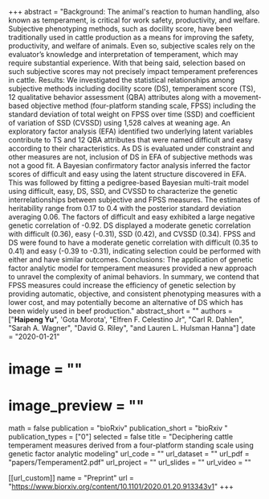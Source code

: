 +++ 
abstract = "Background: The animal's reaction to human handling, also known as temperament, is critical for work safety, productivity, and welfare. Subjective phenotyping methods, such as docility score, have been traditionally used in cattle production as a means for improving the safety, productivity, and welfare of animals. Even so, subjective scales rely on the evaluator’s knowledge and interpretation of temperament, which may require substantial experience. With that being said, selection based on such subjective scores may not precisely impact temperament preferences in cattle. Results: We investigated the statistical relationships among subjective methods including docility score (DS), temperament score (TS), 12 qualitative behavior assessment (QBA) attributes along with a movement-based objective method (four-platform standing scale, FPSS) including the standard deviation of total weight on FPSS over time (SSD) and coefficient of variation of SSD (CVSSD) using 1,528 calves at weaning age. An exploratory factor analysis (EFA) identified two underlying latent variables contribute to TS and 12 QBA attributes that were named difficult and easy according to their characteristics. As DS is evaluated under constraint and other measures are not, inclusion of DS in EFA of subjective methods was not a good fit. A Bayesian confirmatory factor analysis inferred the factor scores of difficult and easy using the latent structure discovered in EFA. This was followed by fitting a pedigree-based Bayesian multi-trait model using difficult, easy, DS, SSD, and CVSSD to characterize the genetic interrelationships between subjective and FPSS measures. The estimates of heritability range from 0.17 to 0.4 with the posterior standard deviation averaging 0.06. The factors of difficult and easy exhibited a large negative genetic correlation of -0.92. DS displayed a moderate genetic correlation with difficult (0.36), easy (-0.31), SSD (0.42), and CVSSD (0.34). FPSS and DS were found to have a moderate genetic correlation with difficult (0.35 to 0.41) and easy (-0.39 to -0.31), indicating selection could be performed with either and have similar outcomes. Conclusions: The application of genetic factor analytic model for temperament measures provided a new approach to unravel the complexity of animal behaviors. In summary, we contend that FPSS measures could increase the efficiency of genetic selection by providing automatic, objective, and consistent phenotyping measures with a lower cost, and may potentially become an alternative of DS which has been widely used in beef production."
abstract_short = ""
authors = ["__Haipeng Yu__", 'Gota Morota', "Elfren F. Celestino Jr", "Carl R. Dahlen", "Sarah A. Wagner", "David G. Riley", "and Lauren L. Hulsman Hanna"]
date = "2020-01-21"
# image = ""
# image_preview = ""
math = false
publication = "bioRxiv"
publication_short = "bioRxiv "
publication_types = ["0"]
selected = false
title = "Deciphering cattle temperament measures derived from a four-platform standing scale using genetic factor analytic modeling"
url_code = ""
url_dataset = ""
url_pdf = "papers/Temperament2.pdf"
url_project = ""
url_slides = ""
url_video = ""

[[url_custom]]
name = "Preprint"
url = "https://www.biorxiv.org/content/10.1101/2020.01.20.913343v1"
+++
